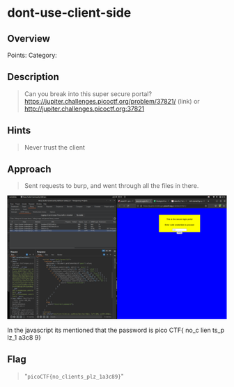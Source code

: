 # dont-use-client-side

## Overview
Points: 
Category:

## Description
> Can you break into this super secure portal? https://jupiter.challenges.picoctf.org/problem/37821/ (link) or http://jupiter.challenges.picoctf.org:37821

## Hints
> Never trust the client

## Approach

> Sent requests to burp, and went through all the files in there.

![](https://github.com/Akhilstaar/HackIT_22/blob/main/Assignment_2/NIKHIL%20MEENA%20ASSIGNMENT%202/Assets/Screenshot%20from%202022-06-20%2020-33-09.png)

In the javascript its mentioned that the password is pico  CTF{  no_c  lien   ts_p  lz_1  a3c8  9}

## Flag

> "`picoCTF{no_clients_plz_1a3c89}`"
